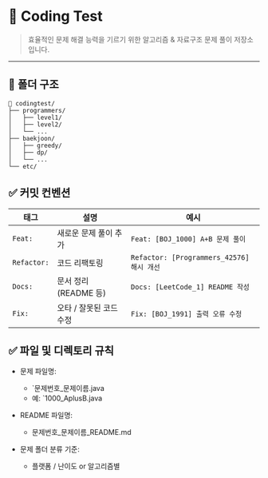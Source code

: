 # 🧠 Coding Test

> 효율적인 문제 해결 능력을 기르기 위한 알고리즘 & 자료구조 문제 풀이 저장소입니다.

---

## 📁 폴더 구조

```
📂 codingtest/
├── programmers/
│   ├── level1/
│   ├── level2/
│   └── ...
├── baekjoon/
│   ├── greedy/
│   ├── dp/
│   └── ...
└── etc/
```

## ✅ 커밋 컨벤션

| 태그          | 설명               | 예시                                    |
|-------------|------------------|---------------------------------------|
| `Feat:`     | 새로운 문제 풀이 추가     | `Feat: [BOJ_1000] A+B 문제 풀이`          |
| `Refactor:` | 코드 리팩토링          | `Refactor: [Programmers_42576] 해시 개선` |
| `Docs:`     | 문서 정리 (README 등) | `Docs: [LeetCode_1] README 작성`        |
| `Fix:`      | 오타 / 잘못된 코드 수정   | `Fix: [BOJ_1991] 출력 오류 수정`            |

## ✅ 파일 및 디렉토리 규칙
* 문제 파일명:
  * `문제번호_문제이름.java
  * 예: `1000_AplusB.java

* README 파일명:
  * 문제번호_문제이름_README.md

* 문제 폴더 분류 기준:
  * 플랫폼 / 난이도 or 알고리즘별